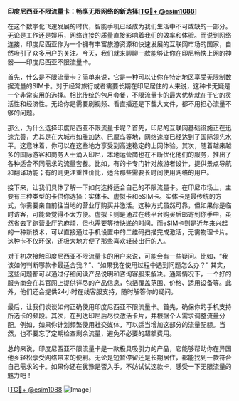 **印度尼西亚不限流量卡：畅享无限网络的新选择[[TG💪+ @esim1088](https://t.me/s/esim1088)]**

在这个数字化飞速发展的时代，智能手机已经成为我们生活中不可或缺的一部分。无论是工作还是娱乐，网络连接的质量直接影响着我们的效率和体验。而说到网络连接，印度尼西亚作为一个拥有丰富旅游资源和快速发展的互联网市场的国家，自然吸引了众多用户的关注。今天，我们就来聊聊一款能够让你在印尼畅快上网的神器——印度尼西亚不限流量卡。

首先，什么是不限流量卡？简单来说，它是一种可以让你在特定地区享受无限制数据流量的SIM卡。对于经常旅行或者需要长期在印尼居住的人来说，这种卡无疑是一个非常实用的选择。相比传统的包月套餐，不限流量卡的最大优势就在于它的灵活性和经济性。无论你是需要刷视频、看直播还是下载大文件，都不用担心流量不够的问题。

那么，为什么选择印度尼西亚不限流量卡呢？首先，印尼的互联网基础设施正在迅速完善，尤其是在大城市如雅加达、巴厘岛等地，网络速度已经达到了国际领先水平。这意味着，你可以在这些地方享受到高速稳定的上网体验。其次，随着越来越多的国际游客和商务人士涌入印尼，本地运营商也在不断优化他们的服务，推出了各种适合不同需求的流量套餐。比如，有的卡专门针对旅游者设计，提供景点导航和翻译功能；有的则更注重性价比，适合那些需要长时间使用网络的用户。

接下来，让我们具体了解一下如何选择适合自己的不限流量卡。在印尼市场上，主要有三种类型的卡供你选择：实体卡、虚拟卡和eSIM卡。实体卡是最传统的方式，你需要亲自前往当地的营业厅购买并激活。这种方式虽然可靠，但如果你是临时访客，可能会觉得不太方便。虚拟卡则是通过在线平台购买后邮寄到你手中，虽然省去了跑营业厅的麻烦，但也需要等待快递的时间。而eSIM卡则是近年来兴起的一种新技术，可以直接通过手机设置中的二维码扫描完成激活，无需物理卡片。这种卡不仅环保，还极大地方便了那些喜欢轻装出行的人。

对于初次接触印度尼西亚不限流量卡的用户来说，可能会有一些疑问。比如，“我该如何判断哪款卡最适合我？”、“如果我在使用过程中遇到问题怎么办？” 其实，这些问题都可以通过仔细阅读产品说明和咨询客服来解决。通常情况下，一个好的服务商会在其官网上提供详尽的产品信息，包括覆盖范围、价格、适用设备等。此外，他们还会提供24小时在线客服支持，随时解答你的疑问。

最后，让我们谈谈如何正确使用印度尼西亚不限流量卡。首先，确保你的手机支持所选卡的频段。其次，在到达印尼后尽快激活卡片，并根据个人需求调整流量分配。例如，如果你计划频繁使用社交媒体，可以适当增加这部分的流量配额。当然，也不要忘了定期检查剩余流量，避免不必要的超额费用。

总的来说，印度尼西亚不限流量卡是一款极具吸引力的产品，它能够帮助你在异国他乡轻松享受网络带来的便利。无论是短暂停留还是长期居住，都能找到一款符合自己需求的卡。如果你还在犹豫是否入手，不妨试试这款卡，感受一下无限流量的魅力吧！

[[TG💪+ @esim1088](https://t.me/s/esim1088) ![Image](https://i.postimg.cc/4NQfJmqS/Snipaste-2025-05-13-00-14-12.png)]